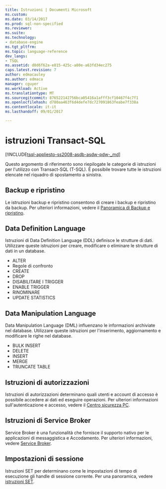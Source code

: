 ```yaml
---
title: Istruzioni | Documenti Microsoft
ms.custom: 
ms.date: 03/14/2017
ms.prod: sql-non-specified
ms.reviewer: 
ms.suite: 
ms.technology:
- database-engine
ms.tgt_pltfrm: 
ms.topic: language-reference
dev_langs:
- TSQL
ms.assetid: d8d6f62a-e815-425c-a80e-a63fd34ec275
caps.latest.revision: 7
author: edmacauley
ms.author: edmaca
manager: cguyer
ms.workload: Active
ms.translationtype: MT
ms.sourcegitcommit: 876522142756bca05416a1afff3cf10467f4c7f1
ms.openlocfilehash: d780aa463f6d4defe7dc727091863feabe7f338a
ms.contentlocale: it-it
ms.lasthandoff: 09/01/2017

---
```

# <a name="transact-sql-statements"></a>istruzioni Transact-SQL
[!INCLUDE[tsql-appliesto-ss2008-asdb-asdw-pdw-_md](../../includes/tsql-appliesto-ss2008-asdb-asdw-pdw-md.md)]

Questo argomento di riferimento sono riepilogate le categorie di istruzioni per l'utilizzo con Transact-SQL (T-SQL). È possibile trovare tutte le istruzioni elencate nel riquadro di spostamento a sinistra.

## <a name="backup-and-restore"></a>Backup e ripristino
Le istruzioni backup e ripristino consentono di creare i backup e ripristino da backup.  Per ulteriori informazioni, vedere il [Panoramica di Backup e ripristino](../../relational-databases/backup-restore/back-up-and-restore-of-sql-server-databases.md).

## <a name="data-definition-language"></a>Data Definition Language
Istruzioni di Data Definition Language (DDL) definisce le strutture di dati. Utilizzare queste istruzioni per creare, modificare o eliminare le strutture di dati in un database.
- ALTER
- Regole di confronto
- CREATE
- DROP
- DISABILITARE I TRIGGER
- ENABLE TRIGGER
- RINOMINARE
- UPDATE STATISTICS

## <a name="data-manipulation-language"></a>Data Manipulation Language
Data Manipulation Language (DML) influenzano le informazioni archiviate nel database. Utilizzare queste istruzioni per l'inserimento, aggiornamento e modificare le righe nel database.

- BULK INSERT
- DELETE
- INSERT
- MERGE
- TRUNCATE TABLE

## <a name="permissions-statements"></a>Istruzioni di autorizzazioni
Istruzioni di autorizzazioni determinano quali utenti e account di accesso è possibile accedere ai dati ed eseguire operazioni. Per ulteriori informazioni sull'autenticazione e accesso, vedere il [Centro sicurezza PC](../../relational-databases/security/security-center-for-sql-server-database-engine-and-azure-sql-database.md).

## <a name="service-broker-statements"></a>Istruzioni di Service Broker
Service Broker è una funzionalità che fornisce il supporto nativo per le applicazioni di messaggistica e Accodamento. Per ulteriori informazioni, vedere [Service Broker](../../relational-databases/service-broker/event-notifications.md).

## <a name="session-settings"></a>Impostazioni di sessione
Istruzioni SET per determinano come le impostazioni di tempo di esecuzione gli handle di sessione corrente. Per una panoramica, vedere [istruzioni SET](set-statements-transact-sql.md).

